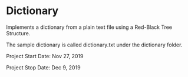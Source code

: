 # Dictionary

Implements a dictionary from a plain text file using a Red-Black Tree Structure.

The sample dictionary is called dictionary.txt under the dictionary folder.

Project Start Date: Nov 27, 2019

Project Stop Date: Dec 9, 2019
